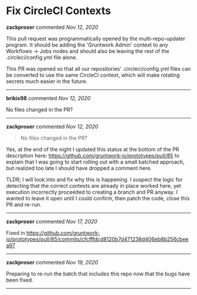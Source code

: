 # Fix CircleCI Contexts

**zackproser** commented *Nov 12, 2020*

This pull request was programmatically opened by the multi-repo-updater program. It should be adding the 'Gruntwork Admin' context to any Workflows -> Jobs nodes and should also be leaving the rest of the .circleci/config.yml file alone. 

 This PR was opened so that all our repositories' .circleci/config.yml files can be converted to use the same CircleCI context, which will make rotating secrets much easier in the future.
<br />
***


**brikis98** commented *Nov 12, 2020*

No files changed in the PR?
***

**zackproser** commented *Nov 12, 2020*

> No files changed in the PR?

Yes, at the end of the night I updated this status at the bottom of the PR description here: https://github.com/gruntwork-io/prototypes/pull/85 to explain that I was going to start rolling out with a small batched approach, but realized too late I should have dropped a comment here. 

TLDR; I will look into and fix why this is happening. I suspect the logic for detecting that the correct contexts are already in place worked here, yet execution incorrectly proceeded to creating a branch and PR anyway. I wanted to leave it open until I could confirm, then patch the code, close this PR and re-run. 
***

**zackproser** commented *Nov 17, 2020*

Fixed in https://github.com/gruntwork-io/prototypes/pull/85/commits/cfcfffdcd8120b7d471238d406eb8b256cbeea97
***

**zackproser** commented *Nov 19, 2020*

Preparing to re-run the batch that includes this repo now that the bugs have been fixed.
***

